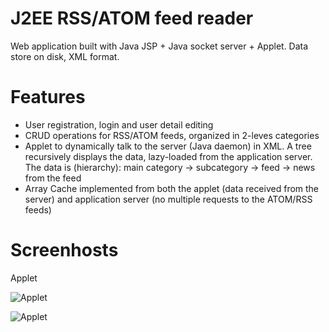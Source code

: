 J2EE RSS/ATOM feed reader
=========================

Web application built with Java JSP + Java socket server + Applet.
Data store on disk, XML format.

# Features
 * User registration, login and user detail editing
 * CRUD operations for RSS/ATOM feeds, organized in 2-leves categories
 * Applet to dynamically talk to the server (Java daemon) in XML. 
   A tree recursively displays the data, lazy-loaded from the application server.
   The data is (hierarchy): main category -> subcategory -> feed ->  news from the feed
 * Array Cache implemented from both the applet (data received from the server)
   and application server (no multiple requests to the ATOM/RSS feeds)

# Screenhosts

Applet

![Applet](https://raw.github.com/elvisciotti/j2ee-feed-reader/master/screenshots/applet-5.gif)

![Applet](https://raw.github.com/elvisciotti/j2ee-feed-reader/master/screenshots/applet-6.gif)

<!--
User login, registration, edit details

![User](https://raw.github.com/elvisciotti/j2ee-feed-reader/master/screenshots/jsp-register.gif)

![User](https://raw.github.com/elvisciotti/j2ee-feed-reader/master/screenshots/jsp-login.gif)

![User](https://raw.github.com/elvisciotti/j2ee-feed-reader/master/screenshots/jsp-manage-feeds-list.gif)
-->